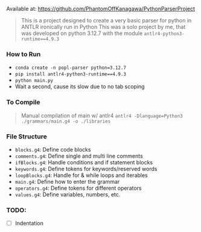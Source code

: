 Available at: https://github.com/PhantomOffKanagawa/PythonParserProject
> This is a project designed to create a very basic parser for python in ANTLR ironically run in Python
> This was a solo project by me, that was developed on python 3.12.7 with the module `antlr4-python3-runtime==4.9.3`

### How to Run
- `conda create -n popl-parser python=3.12.7`
- `pip install antlr4-python3-runtime==4.9.3`
- `python main.py`
- Wait a second, cause its slow due to no tab scoping

### To Compile
> Manual compilation of main w/ antlr4
`antlr4 -Dlanguage=Python3 ./grammars/main.g4 -o ./libraries`

### File Structure
- `blocks.g4`: Define code blocks
- `comments.g4`: Define single and multi line comments
- `ifBlocks.g4`: Handle conditions and if statement blocks
- `keywords.g4`: Define tokens for keywords/reserved words
- `loopBlocks.g4`: Handle for & while loops and iterables
- `main.g4`: Define how to enter the grammar
- `operators.g4`: Define tokens for different operators
- `values.g4`: Define variables, numbers, etc.

### TODO:
- [ ] Indentation